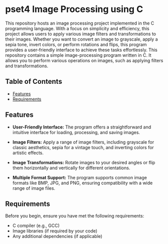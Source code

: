 # pset4 Image Processing using C

This repository hosts an image processing project implemented in the C programming language. With a focus on simplicity and efficiency, this project allows users to apply various image filters and transformations to their images. Whether you want to convert an image to grayscale, apply a sepia tone, invert colors, or perform rotations and flips, this program provides a user-friendly interface to achieve these tasks effortlessly.
This repository contains a simple image-processing program written in C. It allows you to perform various operations on images, such as applying filters and transformations.

## Table of Contents
- [Features](#features)
- [Requirements](#requirements)


## Features

- **User-Friendly Interface:** The program offers a straightforward and intuitive interface for loading, processing, and saving images.

- **Image Filters:** Apply a range of image filters, including grayscale for classic aesthetics, sepia for a vintage touch, and inverting colors for artistic effects.

- **Image Transformations:** Rotate images to your desired angles or flip them horizontally and vertically for different orientations.

- **Multiple Format Support:** The program supports common image formats like BMP, JPG, and PNG, ensuring compatibility with a wide range of image files.

## Requirements

Before you begin, ensure you have met the following requirements:

- C compiler (e.g., GCC)
- Image libraries (if required by your code)
- Any additional dependencies (if applicable)


